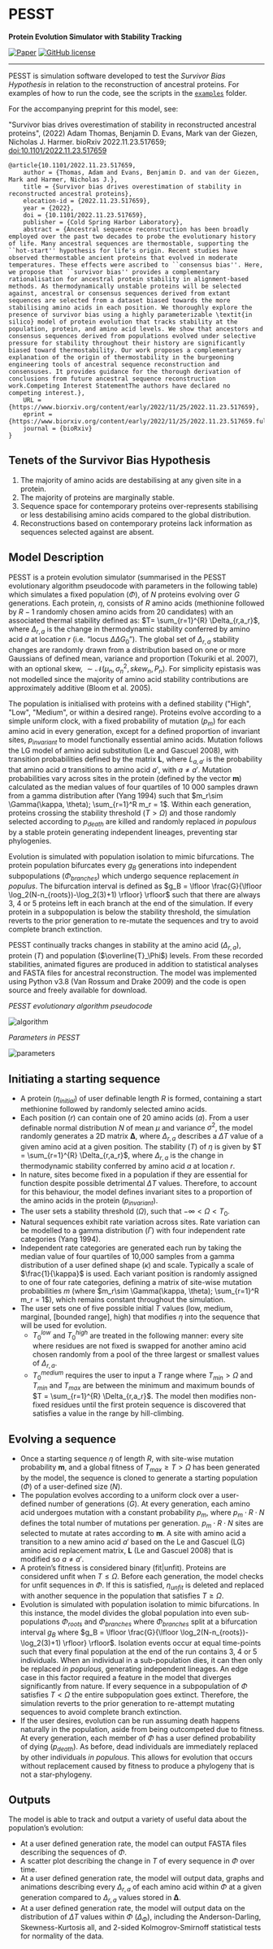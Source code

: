 # PESST

**Protein Evolution Simulator with Stability Tracking**

[![Paper](https://img.shields.io/badge/Paper-doi%3A10.1101%2F2022.11.23.517659-blue)](https://doi.org/10.1101/2022.11.23.517659)
[![GitHub license](https://img.shields.io/github/license/bdevans/PESST)](https://github.com/bdevans/PESST/blob/master/LICENSE.txt)

---

PESST is simulation software developed to test the *Survivor Bias Hypothesis* in relation to the reconstruction of ancestral proteins. For examples of how to run the code, see the scripts in the [`examples`](https://github.com/bdevans/PESST/tree/master/examples) folder.

For the accompanying preprint for this model, see:

"Survivor bias drives overestimation of stability in reconstructed ancestral proteins", (2022)
Adam Thomas, Benjamin D. Evans, Mark van der Giezen, Nicholas J. Harmer.
bioRxiv 2022.11.23.517659; [doi:10.1101/2022.11.23.517659](https://doi.org/10.1101/2022.11.23.517659)

```
@article{10.1101/2022.11.23.517659,
	author = {Thomas, Adam and Evans, Benjamin D. and van der Giezen, Mark and Harmer, Nicholas J.},
	title = {Survivor bias drives overestimation of stability in reconstructed ancestral proteins},
	elocation-id = {2022.11.23.517659},
	year = {2022},
	doi = {10.1101/2022.11.23.517659},
	publisher = {Cold Spring Harbor Laboratory},
	abstract = {Ancestral sequence reconstruction has been broadly employed over the past two decades to probe the evolutionary history of life. Many ancestral sequences are thermostable, supporting the ``hot-start'' hypothesis for life's origin. Recent studies have observed thermostable ancient proteins that evolved in moderate temperatures. These effects were ascribed to ``consensus bias''. Here, we propose that ``survivor bias'' provides a complementary rationalisation for ancestral protein stability in alignment-based methods. As thermodynamically unstable proteins will be selected against, ancestral or consensus sequences derived from extant sequences are selected from a dataset biased towards the more stabilising amino acids in each position. We thoroughly explore the presence of survivor bias using a highly parameterizable \textit{in silico} model of protein evolution that tracks stability at the population, protein, and amino acid levels. We show that ancestors and consensus sequences derived from populations evolved under selective pressure for stability throughout their history are significantly biased toward thermostability. Our work proposes a complementary explanation of the origin of thermostability in the burgeoning engineering tools of ancestral sequence reconstruction and consensuses. It provides guidance for the thorough derivation of conclusions from future ancestral sequence reconstruction work.Competing Interest StatementThe authors have declared no competing interest.},
	URL = {https://www.biorxiv.org/content/early/2022/11/25/2022.11.23.517659},
	eprint = {https://www.biorxiv.org/content/early/2022/11/25/2022.11.23.517659.full.pdf},
	journal = {bioRxiv}
}
```

## Tenets of the Survivor Bias Hypothesis

1. The majority of amino acids are destabilising at any given site in a protein.
2. The majority of proteins are marginally stable.
3. Sequence space for contemporary proteins over-represents stabilising or less destabilising amino acids compared to the global distribution.
4. Reconstructions based on contemporary proteins lack information as sequences selected against are absent.

## Model Description

PESST is a protein evolution simulator (summarised in the PESST evolutionary algorithm pseudocode with parameters in the following table) which simulates a fixed population ($\Phi$), of $N$ proteins evolving over $G$ generations. Each protein, $\eta$, consists of $R$ amino acids (methionine followed by $R − 1$ randomly chosen amino acids from 20 candidates) with an associated thermal stability defined as: $T= \sum_{r=1}^{R} \Delta_{r,a_r}$, where $\Delta_{r,a}$ is the change in thermodynamic stability conferred by amino acid $a$ at location $r$ (i.e. “locus $\Delta\Delta G_0$”). The global set of $\Delta_{r,a}$ stability changes are randomly drawn from a distribution based on one or more Gaussians of defined mean, variance and proportion (Tokuriki et al. 2007), with an optional skew, $\sim \mathcal{N}(\mu_n, \sigma^2_n, skew_n, P_n)$. For simplicity epistasis was not modelled since the majority of amino acid stability contributions are approximately additive (Bloom et al. 2005).

The population is initialised with proteins with a defined stability ("High", "Low", "Medium", or within a desired range). Proteins evolve according to a simple uniform clock, with a fixed probability of mutation ($p_m$) for each amino acid in every generation, except for a defined proportion of invariant sites, $p_{invariant}$ to model functionally essential amino acids. Mutation follows the LG model of amino acid substitution (Le and Gascuel 2008), with transition probabilities defined by the matrix $\bm{L}$, where $L_{a, a'}$ is the probability that amino acid $a$ transitions to amino acid $a'$, with $a \neq a'$. Mutation probabilities vary across sites in the protein (defined by the vector $\bm{m}$) calculated as the median values of four quartiles of 10 000 samples drawn from a gamma distribution after (Yang 1994) such that $m_r\sim \Gamma(\kappa, \theta); \sum_{r=1}^R m_r = 1$. Within each generation, proteins crossing the stability threshold ($T \gt \Omega$) and those randomly selected according to $p_{death}$ are killed and randomly replaced *in populous* by a stable protein generating independent lineages, preventing star phylogenies.

Evolution is simulated with population isolation to mimic bifurcations. The protein population bifurcates every $g_B$ generations into independent subpopulations ($\Phi_{branches}$) which undergo sequence replacement *in populus*. The bifurcation interval is defined as $g_B = \lfloor \frac{G}{\lfloor \log_2(N-n_{roots})-\log_2(3)+1) \rfloor} \rfloor$ such that there are always 3, 4 or 5 proteins left in each branch at the end of the simulation. If every protein in a subpopulation is below the stability threshold, the simulation reverts to the prior generation to re-mutate the sequences and try to avoid complete branch extinction.

PESST continually tracks changes in stability at the amino acid ($\Delta_{r,a}$), protein ($T$) and population ($\overline{T}_\Phi$) levels. From these recorded stabilities, animated figures are produced in addition to statistical analyses and FASTA files for ancestral reconstruction. The model was implemented using Python v3.8 (Van Rossum and Drake 2009) and the code is open source and freely available for download.


*PESST evolutionary algorithm pseudocode*

![algorithm](images/algorithm.png)

*Parameters in PESST*

![parameters](images/parameters.png)


## Initiating a starting sequence
- A protein ($\eta_{initial}$) of user definable length $R$ is formed, containing a  start methionine followed by randomly selected amino acids.
- Each position ($r$) can contain one of 20 amino acids ($a$). From a user definable normal distribution $N$ of mean $\mu$ and variance $\sigma^2$, the model randomly generates a 2D matrix $\bm{\Delta}$, where $\Delta_{r,a}$ describes a $\Delta T$ value of a given amino acid at a given position. The stability ($T$) of $\eta$ is given by $T = \sum_{r=1}^{R} \Delta_{r,a_r}$, where $\Delta_{r,a}$ is the change in thermodynamic stability conferred by amino acid $a$ at location $r$.
- In nature, sites become fixed in a population if they are essential for function despite possible detrimental $\Delta T$ values. Therefore, to account for this behaviour, the model defines invariant sites to a proportion of the amino acids in the protein ($p_{invariant}$).
- The user sets a stability threshold ($\Omega$), such that $-\infty \lt \Omega \lt T_0$.
- Natural sequences exhibit rate variation across sites. Rate variation can be modelled to a gamma distribution ($\Gamma$) with four independent rate categories (Yang 1994).
- Independent rate categories are generated each run by taking the median value of four quartiles of 10,000 samples from a gamma distribution of a user defined shape ($\kappa$) and scale. Typically a scale of $\frac{1}{\kappa}$ is used. Each variant position is randomly assigned to one of four rate categories, defining a matrix of site-wise mutation probabilities $m$ (where $m_r\sim \Gamma(\kappa, \theta); \sum_{r=1}^R m_r = 1$), which remains constant throughout the simulation.
- The user sets one of five possible initial $T$ values (low, medium, marginal, [bounded range], high) that modifies $\eta$ into the sequence that will be used for evolution.
  - $T_0^{low}$ and $T_0^{high}$ are treated in the following manner: every site where residues are not fixed is swapped for another amino acid chosen randomly from a pool of the three largest or smallest values of $\Delta_{r,a}$.
  - $T_0^{medium}$ requires the user to input a $T$ range where $T_{min} \gt \Omega$ and $T_{min}$ and $T_{max}$ are between the minimum and maximum bounds of $T = \sum_{r=1}^{R} \Delta_{r,a_r}$. The model then modifies non-fixed residues until the first protein sequence is discovered that satisfies a value in the range by hill-climbing.

## Evolving a sequence
- Once a starting sequence $\eta$ of length $R$, with site-wise mutation probability $\bm{m}$, and a global fitness of $T_{max} \ge T \gt \Omega$ has been generated by the model, the sequence is cloned to generate a starting population ($\Phi$) of a user-defined size ($N$).
- The population evolves according to a uniform clock over a user-defined number of generations ($G$). At every generation, each amino acid undergoes mutation with a constant probability $p_m$, where $p_m\cdot R\cdot N$ defines the total number of mutations per generation. $p_m\cdot R\cdot N$ sites are selected to mutate at rates according to $\bm{m}$. A site with amino acid a transition to a new amino acid $a'$ based on the Le and Gascuel (LG) amino acid replacement matrix, $\bm{L}$ (Le and Gascuel 2008) that is modified so $a \ne a'$.
- A protein’s fitness is considered binary (fit|unfit). Proteins are considered unfit when $T \le \Omega$. Before each generation, the model checks for unfit sequences in $\Phi$. If this is satisfied, $\eta_{unfit}$ is deleted and replaced with another sequence in the population that satisfies $T \ge \Omega$.
- Evolution is simulated with population isolation to mimic bifurcations. In this instance, the model divides the global population into even sub-populations $\Phi_{roots}$ and $\Phi_{branches}$ where $\Phi_{branches}$ split at a bifurcation interval $g_B$ where $g_B = \lfloor \frac{G}{\lfloor \log_2(N-n_{roots})-\log_2(3)+1) \rfloor} \rfloor$. Isolation events occur at equal time-points such that every final population at the end of the run contains 3, 4 or 5 individuals. When an individual in a sub-population dies, it can then only be replaced *in populous*, generating independent lineages. An edge case in this factor required a feature in the model that diverges significantly from nature. If every sequence in a subpopulation of $\Phi$ satisfies $T \lt \Omega$ the entire subpopulation goes extinct. Therefore, the simulation reverts to the prior generation to re-attempt mutating sequences to avoid complete branch extinction.
- If the user desires, evolution can be run assuming death happens naturally in the population, aside from being outcompeted due to fitness. At every generation, each member of $\Phi$ has a user defined probability of dying ($p_{death}$). As before, dead individuals are immediately replaced by other individuals *in populous*. This allows for evolution that occurs without replacement caused by fitness to produce a phylogeny that is not a star-phylogeny.

## Outputs
The model is able to track and output a variety of useful data about the population’s evolution:
- At a user defined generation rate, the model can output FASTA files describing the sequences of $\Phi$.
- A scatter plot describing the change in $T$ of every sequence in $\Phi$ over time.
- At a user defined generation rate, the model will output data, graphs and animations describing every $\Delta_{r,a}$ of each amino acid within $\Phi$ at a given generation compared to $\Delta_{r,a}$ values stored in $\bm{\Delta}$. 
- At a user defined generation rate, the model will output data on the distribution of $\Delta T$ values within $\Phi$ ($\Delta_\Phi$), including the Anderson-Darling, Skewness-Kurtosis all, and 2-sided Kolmogrov-Smirnoff statistical tests for normality of the data.
